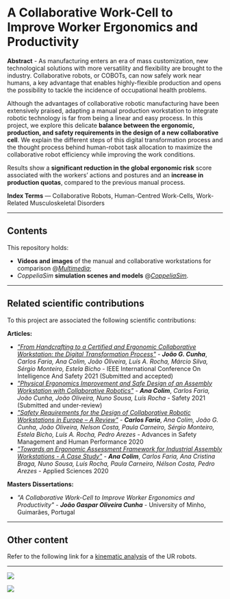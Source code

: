 # A Collaborative Work-Cell to Improve Worker Ergonomics and Productivity

**Abstract** - As manufacturing enters an era of mass customization, new technological solutions with more versatility and flexibility are brought to the industry. Collaborative robots, or COBOTs, can now safely work near humans, a key advantage that enables highly-flexible production and opens the possibility to tackle the incidence of occupational health problems. 

Although the advantages of collaborative robotic manufacturing have been extensively praised, adapting a manual production workstation to integrate robotic technology is far from being a linear and easy process. In this project, we explore this delicate **balance between the ergonomic, production, and safety requirements in the design of a new collaborative cell**. We explain the different steps of this digital transformation process and the thought process behind human-robot task allocation to maximize the collaborative robot efficiency while improving the work conditions.

Results show a **significant reduction in the global ergonomic risk** score associated with the workers’ actions and postures and an **increase in production quotas**, compared to the previous manual process.

**Index Terms** — Collaborative Robots, Human-Centred Work-Cells, Work-Related Musculoskeletal Disorders

---

## Contents

This repository holds:
 - **Videos and images** of the manual and collaborative workstations for comparison @[*Multimedia*](https://github.com/Jgocunha/ergo-collab-robotics/tree/main/Multimedia);
 - *CoppeliaSim* **simulation scenes and models** @[*CoppeliaSim*](https://github.com/Jgocunha/ergo-collab-robotics/tree/main/CoppeliaSim).
---

## Related scientific contributions

To this project are associated the following scientific contributions:

**Articles:**
- [*"From Handcrafting to a Certified and Ergonomic Collaborative Workstation: the Digital Transformation Process"*](http://www.mech.nagoya-u.ac.jp/asi/isr2021/index.html) - ***João G. Cunha***, *Carlos Faria, Ana Colim, João Oliveira, Luís A. Rocha, Márcio Silva, Sérgio Monteiro, Estela Bicho* - IEEE International Conference On Intelligence And Safety 2021 (Submitted and accepted)
- [*"Physical Ergonomics Improvement and Safe Design of an Assembly Workstation with Collaborative Robotics"*](https://www.mdpi.com/journal/safety) - ***Ana Colim***, *Carlos Faria, João Cunha, João Oliveira, Nuno Sousa, Luís Rocha* - Safety 2021 (Submitted and under-review)
- [*"Safety Requirements for the Design of Collaborative Robotic Workstations in Europe – A Review"*](https://link.springer.com/chapter/10.1007%2F978-3-030-50946-0_31) - ***Carlos Faria***, *Ana Colim, João G. Cunha, João Oliveira, Nelson Costa, Paula Carneiro, Sérgio Monteiro, Estela Bicho, Luís A. Rocha, Pedro Arezes* - Advances in Safety Management and Human Performance 2020
- [*"Towards an Ergonomic Assessment Framework for Industrial Assembly Workstations - A Case Study"*](https://www.mdpi.com/2076-3417/10/9/3048) - ***Ana Colim***, *Carlos Faria, Ana Cristina Braga, Nuno Sousa, Luís Rocha, Paula Carneiro, Nélson Costa, Pedro Arezes* - Applied Sciences 2020


**Masters Dissertations:**

- *"A Collaborative Work-Cell to Improve Worker Ergonomics and Productivity"* - ***João Gaspar Oliveira Cunha*** - University of Minho, Guimarães, Portugal

---

## Other content

Refer to the following link for a [kinematic analysis](https://github.com/Jgocunha/universal-robots-kinematics) of the UR robots.

---

![](/Multimedia/Pictures/CollaborativeOverview.jpg)

![](/Multimedia/Pictures/UR10e-series.jpg)
